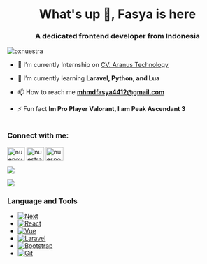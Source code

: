<h1 align="center">What's up 👋, Fasya is here</h1>
<h3 align="center">A dedicated frontend developer from Indonesia</h3>

<p align="left"> <img src="https://komarev.com/ghpvc/?username=pxnuestra&label=Profile%20views&color=0e75b6&style=flat" alt="pxnuestra" /> </p>

- 🔭 I’m currently Internship on [CV. Aranus Technology](https://aranustech.co.id)

- 🌱 I’m currently learning **Laravel, Python, and Lua**

- 📫 How to reach me **mhmdfasya4412@gmail.com**

- ⚡ Fun fact **Im Pro Player Valorant, I am Peak Ascendant 3**

<p>
  <img class="center" src"https://github-readme-stats.vercel.app/api/top-langs/?username=pxnuestra&theme=vue-dark&show_icons=true&hide_border=false&layout=compact"  />
</p>

<h3 align="left">Connect with me:</h3>
<p align="left">
<a href="https://twitter.com/nuenov" target="blank"><img align="center" src="https://raw.githubusercontent.com/rahuldkjain/github-profile-readme-generator/master/src/images/icons/Social/twitter.svg" alt="nuenov" height="30" width="40" /></a>
<a href="https://fb.com/nuestraa" target="blank"><img align="center" src="https://raw.githubusercontent.com/rahuldkjain/github-profile-readme-generator/master/src/images/icons/Social/facebook.svg" alt="nuestraa" height="30" width="40" /></a>
<a href="https://instagram.com/nuesnovxd.16" target="blank"><img align="center" src="https://raw.githubusercontent.com/rahuldkjain/github-profile-readme-generator/master/src/images/icons/Social/instagram.svg" alt="nuesnovxd.16" height="30" width="40" /></a>
</p>

<p>
<img class="center" src="https://github-readme-stats.vercel.app/api?username=pxnuestra&theme=vue-dark&show_icons=true&hide_border=false&count_private=true" />
</p>

<p>
<img class="center" src="https://github-readme-streak-stats.herokuapp.com/?user=pxnuestra&theme=vue-dark&hide_border=false" />
</p>

### Language and Tools
* [![Next][Next.js]][Next-url]
* [![React][React.js]][React-url]
* [![Vue][Vue.js]][Vue-url]
* [![Laravel][Laravel.com]][Laravel-url]
* [![Bootstrap][Bootstrap.com]][Bootstrap-url]
* [![Git][git-scm.com]][Git-url]

<!-- MARKDOWN LINKS & IMAGES -->
<!-- https://www.markdownguide.org/basic-syntax/#reference-style-links -->
[contributors-shield]: https://img.shields.io/github/contributors/othneildrew/Best-README-Template.svg?style=for-the-badge
[contributors-url]: https://github.com/othneildrew/Best-README-Template/graphs/contributors
[forks-shield]: https://img.shields.io/github/forks/othneildrew/Best-README-Template.svg?style=for-the-badge
[forks-url]: https://github.com/othneildrew/Best-README-Template/network/members
[stars-shield]: https://img.shields.io/github/stars/othneildrew/Best-README-Template.svg?style=for-the-badge
[stars-url]: https://github.com/othneildrew/Best-README-Template/stargazers
[issues-shield]: https://img.shields.io/github/issues/othneildrew/Best-README-Template.svg?style=for-the-badge
[issues-url]: https://github.com/othneildrew/Best-README-Template/issues
[license-shield]: https://img.shields.io/github/license/othneildrew/Best-README-Template.svg?style=for-the-badge
[license-url]: https://github.com/othneildrew/Best-README-Template/blob/master/LICENSE.txt
[linkedin-shield]: https://img.shields.io/badge/-LinkedIn-black.svg?style=for-the-badge&logo=linkedin&colorB=555
[linkedin-url]: https://linkedin.com/in/othneildrew
[product-screenshot]: images/screenshot.png
[Next.js]: https://img.shields.io/badge/next.js-000000?style=for-the-badge&logo=nextdotjs&logoColor=white
[Next-url]: https://nextjs.org/
[React.js]: https://img.shields.io/badge/React-20232A?style=for-the-badge&logo=react&logoColor=61DAFB
[React-url]: https://reactjs.org/
[Vue.js]: https://img.shields.io/badge/Vue.js-35495E?style=for-the-badge&logo=vuedotjs&logoColor=4FC08D
[Vue-url]: https://vuejs.org/
[Angular.io]: https://img.shields.io/badge/Angular-DD0031?style=for-the-badge&logo=angular&logoColor=white
[Angular-url]: https://angular.io/
[Svelte.dev]: https://img.shields.io/badge/Svelte-4A4A55?style=for-the-badge&logo=svelte&logoColor=FF3E00
[Svelte-url]: https://svelte.dev/
[Laravel.com]: https://img.shields.io/badge/Laravel-FF2D20?style=for-the-badge&logo=laravel&logoColor=white
[Laravel-url]: https://laravel.com
[Bootstrap.com]: https://img.shields.io/badge/Bootstrap-563D7C?style=for-the-badge&logo=bootstrap&logoColor=white
[Bootstrap-url]: https://getbootstrap.com
[JQuery.com]: https://img.shields.io/badge/jQuery-0769AD?style=for-the-badge&logo=jquery&logoColor=white
[JQuery-url]: https://jquery.com 
[Git-scm.com]: https://img.shields.io/badge/Git-f14e32?style=for-the-badge&logo=git&logoColor=white
[Git-url]: https://git-scm.com
[Javascript.com]: https://img.shields.io/badge/Javascript-f0db4f?style=for-the-badge&logo=js&logoColor=white
[Javascript-url]: https://javascript.com
